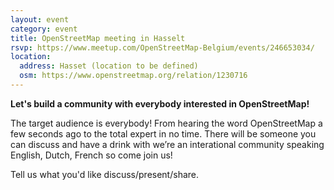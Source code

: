 ```yaml
---
layout: event
category: event
title: OpenStreetMap meeting in Hasselt
rsvp: https://www.meetup.com/OpenStreetMap-Belgium/events/246653034/
location:
  address: Hasset (location to be defined)
  osm: https://www.openstreetmap.org/relation/1230716
---
```


**Let's build a community with everybody interested in OpenStreetMap!**

The target audience is everybody! From hearing the word OpenStreetMap a few seconds ago to the total expert in no time. There will be someone you can discuss and have a drink with we’re an interational community speaking English, Dutch, French so come join us!

Tell us what you'd like discuss/present/share.
